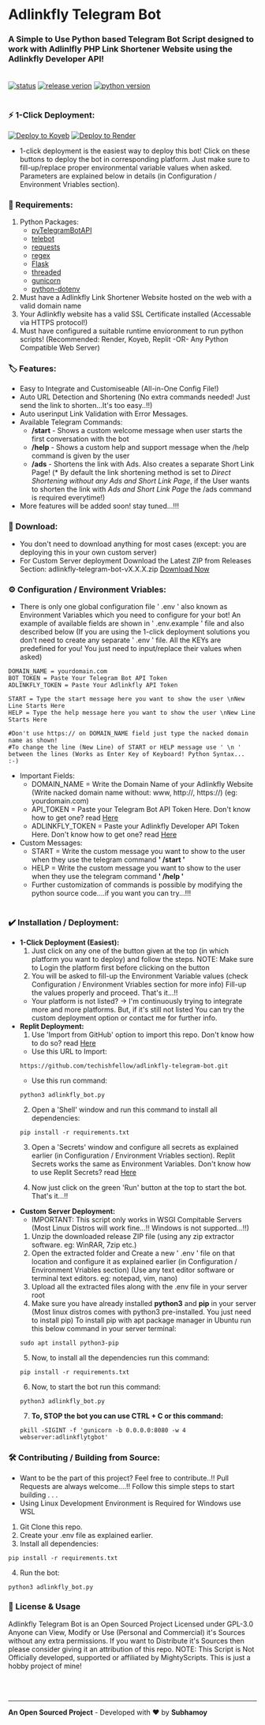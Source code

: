 # Adlinkfly Telegram Bot

### A Simple to Use Python based Telegram Bot Script designed to work with Adlinlfly PHP Link Shortener Website using the Adlinkfly Developer API!<br></br>
[![status](https://img.shields.io/badge/status-active-brightgreen?style=flat)](https://github.com/techishfellow/adlinkfly-telegram-bot)
[![release verion](https://img.shields.io/badge/release-v1.5.0-yellow?style=flat)](https://github.com/techishfellow/adlinkfly-telegram-bot/releases/)
[![python version](https://img.shields.io/badge/python-v3.12.x-blue?logo=python&style=flat)](https://www.python.org/downloads/)
<br></br>

### **⚡ 1-Click Deployment:**

[![Deploy to Koyeb](https://img.shields.io/badge/deploy%20to%20koyeb-2c7653?style=for-the-badge&logo=koyeb)](https://app.koyeb.com/deploy?type=git&repository=github.com/techishfellow/adlinkfly-telegram-bot&branch=main&name=adlinkfly-telegram-bot&service_type=web&instance_type=free&ports=8080;http;/&env[DOMAIN_NAME]=yourDomainName&env[BOT_TOKEN]=yourTelegramBotApiToken&env[ADLINKFLY_TOKEN]=yourAdlinkflyApiToken&env[START]=yourStartMessage&env[HELP]=yourHelpMessage&run_command=python3%20adlinkfly_bot.py)
[![Deploy to Render](https://img.shields.io/badge/deploy%20to%20render-8a05ff?style=for-the-badge&logo=render&logoColor=ffffff)](https://render.com/deploy?repo=https://github.com/techishfellow/adlinkfly-telegram-bot.git)

* 1-click deployment is the easiest way to deploy this bot! Click on these buttons to deploy the bot in corresponding platform. Just make sure to fill-up/replace proper environmental variable values when asked. Parameters are explained below in details (in Configuration / Environment Vriables section).

### **📌 Requirements:**

1. Python Packages:
   * [pyTelegramBotAPI](https://pypi.org/project/pyTelegramBotAPI/)
   * [telebot](https://pypi.org/project/telebot/)
   * [requests](https://pypi.org/project/requests/)
   * [regex](https://pypi.org/project/regex/)
   * [Flask](https://pypi.org/project/Flask/)
   * [threaded](https://pypi.org/project/threaded/)
   * [gunicorn](https://pypi.org/project/gunicorn/)
   * [python-dotenv](https://pypi.org/project/python-dotenv/)
2. Must have a Adlinkfly Link Shortener Website hosted on the web with a valid domain name
3. Your Adlinkfly website has a valid SSL Certificate installed (Accessable via HTTPS protocol!)
4. Must have configured a suitable runtime envioronment to run python scripts!
(Recommended: Render, Koyeb, Replit -OR- Any Python Compatible Web Server)

### **🏷️ Features:**

* Easy to Integrate and Customiseable (All-in-One Config File!)
* Auto URL Detection and Shortening (No extra commands needed! Just send the link to shorten...It's too easy..!!)
* Auto userinput Link Validation with Error Messages.
* Available Telegram Commands:
  * **/start** - Shows a custom welcome message when user starts the first conversation with the bot
  * **/help** - Shows a custom help and support message when the /help command is given by the user
  * **/ads** - Shortens the link with Ads. Also creates a separate Short Link Page!
  (* By default the link shortening method is set to *Direct Shortening without any Ads and Short Link Page*, if the User wants to shorten the link with *Ads and Short Link Page* the /ads command is required everytime!)
* More features will be added soon! stay tuned...!!!

### **🔽 Download:**

   * You don't need to download anything for most cases (except: you are deploying this in your own custom server)
   * For Custom Server deployment Download the Latest ZIP from Releases Section: adlinkfly-telegram-bot-vX.X.X.zip [Download Now](https://github.com/techishfellow/adlinkfly-telegram-bot/releases/)

### **⚙️ Configuration / Environment Vriables:**
   
   * There is only one global configuration file ' .env ' also known as Environment Variables  which you need to configure for your bot! An example of available fields are shown in ' .env.example ' file and also described below (If you are using the 1-click deployment solutions you don't need to create any separate ' .env ' file. All the KEYs are predefined for you! You just need to input/replace their values when asked)
   
   ```code
   DOMAIN_NAME = yourdomain.com
   BOT_TOKEN = Paste Your Telegram Bot API Token
   ADLINKFLY_TOKEN = Paste Your Adlinkfly API Token

   START = Type the start message here you want to show the user \nNew Line Starts Here
   HELP = Type the help message here you want to show the user \nNew Line Starts Here

   #Don't use https:// on DOMAIN_NAME field just type the nacked domain name as shown!
   #To change the line (New Line) of START or HELP message use ' \n ' between the lines (Works as Enter Key of Keyboard! Python Syntax... :-)
   ```
   
   * Important Fields:
      * DOMAIN_NAME = Write the Domain Name of your Adlinkfly Website (Write nacked domain name without: www,  http://,  https://) (eg: yourdomain.com)
      * API_TOKEN = Paste your Telegram Bot API Token Here.
      Don't know how to get one? read [Here](https://dash11.comm100.io/kb/100/f9627b0c-6ff8-45c5-bdf5-b627f234d9bf/a/c8c7d736-f458-42ff-a863-f41b24fa5d02/where-do-i-find-telegram-bot-token)
      * ADLINKFLY_TOKEN = Paste your Adlinkfly Developer API Token Here.
      Don't know how to get one? read [Here](https://docs.mightyscripts.com/adlinkfly/#api_tools)
   * Custom Messages:
      * START = Write the custom message you want to show to the user when they use the telegram command **' /start '**
      * HELP = Write the custom message you want to show to the user when they use the telegram command **' /help '**
      * Further customization of commands is possible by modifying the python source code....if you want you can try...!!!<br></br>


### **✔️ Installation / Deployment:**

  * **1-Click Deployment (Easiest):**
    1. Just click on any one of the button given at the top (in which platform you want to deploy) and follow the steps. NOTE: Make sure to Login the platform first before clicking on the button
    2. You will be asked to fill-up the Environment Variable values (check Configuration / Environment Vriables section for more info) Fill-up the values properly and proceed. That's it...!!
    * Your platform is not listed? -> I'm continuously trying to integrate more and more platforms. But, if it's still not listed You can try the custom deployment option or contact me for further info.
  * **Replit Deployment:**
    1. Use 'Import from GitHub' option to import this repo. Don't know how to do so? read [Here](https://docs.replit.com/hosting/deployments/deploying-a-github-repository)
    * Use this URL to Import:
    ```code
    https://github.com/techishfellow/adlinkfly-telegram-bot.git
    ```
    * Use this run command:
    ```code
    python3 adlinkfly_bot.py
    ```
    2. Open a 'Shell' window and run this command to install all dependencies:
    ```code
    pip install -r requirements.txt
    ```
    3. Open a 'Secrets' window and configure all secrets as explained earlier (in Configuration / Environment Vriables section). Replit Secrets works the same as Environment Variables. Don't know how to use Replit Secrets? read [Here](https://docs.replit.com/programming-ide/workspace-features/secrets)

    4. Now just click on the green 'Run' button at the top to start the bot. That's it...!!
  * **Custom Server Deployment:**
    * IMPORTANT: This script only works in WSGI Compitable Servers (Most Linux Distros will work fine...!! Windows is not supported...!!)
    1. Unzip the downloaded release ZIP file (using any zip extractor software. eg: WinRAR, 7zip etc.)
    2. Open the extracted folder and Create a new ' .env ' file on that location and configure it as explained earlier (in Configuration / Environment Vriables section) (Use any text editor software or terminal text editors. eg: notepad, vim, nano)
    3. Upload all the extracted files along with the .env file in your server root
    4. Make sure you have already installed **python3** and **pip** in your server (Most linux distros comes with python3 pre-installed. You just need to install pip) To install pip with apt package manager in Ubuntu run this below command in your server terminal:
    ```code
    sudo apt install python3-pip
    ```
    5. Now, to install all the dependencies run this command:
    ```code
    pip install -r requirements.txt
    ```
    6. Now, to start the bot run this command:
    ```code
    python3 adlinkfly_bot.py
    ```
    7. **To, STOP the bot you can use CTRL + C or this command:**
    ```code
    pkill -SIGINT -f 'gunicorn -b 0.0.0.0:8080 -w 4 webserver:adlinkflytgbot'
    ```

### **🛠️ Contributing / Building from Source:**
  * Want to be the part of this project? Feel free to contribute..!! Pull Requests are always welcome....!! Follow this simple steps to start building . . .
  * Using Linux Development Environment is Required for Windows use WSL
  1. Git Clone this repo.
  2. Create your .env file as explained earlier.
  3. Install all dependencies:
  ```code
  pip install -r requirements.txt
  ```
  4. Run the bot:
  ```code
  python3 adlinkfly_bot.py
  ```

### **📝 License & Usage**

Adlinkfly Telegram Bot is an Open Sourced Project Licensed under GPL-3.0 Anyone can View, Modify or Use (Personal and Commercial) it's Sources without any extra permissions. If you want to Distribute it's Sources then please consider giving it an attribution of this repo.
NOTE: This Script is Not Officially developed, supported or affiliated by MightyScripts. This is just a hobby project of mine!

<br></br>

***

**An Open Sourced Project** - Developed with &hearts; by **Subhamoy**
